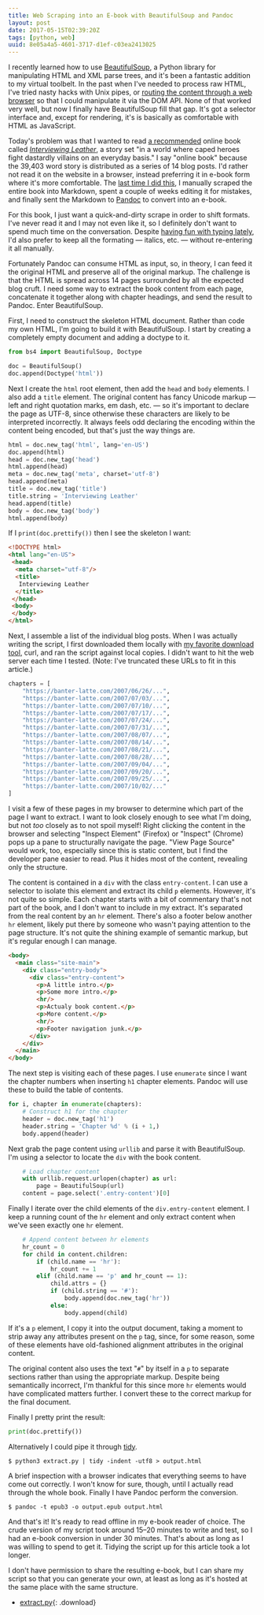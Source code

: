```yaml
---
title: Web Scraping into an E-book with BeautifulSoup and Pandoc
layout: post
date: 2017-05-15T02:39:20Z
tags: [python, web]
uuid: 8e05a4a5-4601-3717-d1ef-c03ea2413025
---
```


I recently learned how to use [BeautifulSoup][bs4], a Python library for
manipulating HTML and XML parse trees, and it's been a fantastic
addition to my virtual toolbelt. In the past when I've needed to process
raw HTML, I've tried nasty hacks with Unix pipes, or [routing the
content through a web browser][skewer] so that I could manipulate it via
the DOM API. None of that worked very well, but now I finally have
BeautifulSoup fill that gap. It's got a selector interface and, except
for rendering, it's is basically as comfortable with HTML as JavaScript.

Today's problem was that I wanted to read [a recommended][df] online
book called [*Interviewing Leather*][il], a story set "in a world where
caped heroes fight dastardly villains on an everyday basis." I say
"online book" because the 39,403 word story is distributed as a series
of 14 blog posts. I'd rather not read it on the website in a browser,
instead preferring it in e-book form where it's more comfortable. The
[last time I did this][ts], I manually scraped the entire book into
Markdown, spent a couple of weeks editing it for mistakes, and finally
sent the Markdown to [Pandoc][pd] to convert into an e-book.

For this book, I just want a quick-and-dirty scrape in order to shift
formats. I've never read it and I may not even like it, so I definitely
don't want to spend much time on the conversation. Despite [having fun
with typing lately][type], I'd also prefer to keep all the formating —
italics, etc. — without re-entering it all manually.

Fortunately Pandoc can consume HTML as input, so, in theory, I can feed
it the original HTML and preserve all of the original markup. The
challenge is that the HTML is spread across 14 pages surrounded by all
the expected blog cruft. I need some way to extract the book content
from each page, concatenate it together along with chapter headings, and
send the result to Pandoc. Enter BeautifulSoup.

First, I need to construct the skeleton HTML document. Rather than code
my own HTML, I'm going to build it with BeautifulSoup. I start by
creating a completely empty document and adding a doctype to it.

~~~py
from bs4 import BeautifulSoup, Doctype

doc = BeautifulSoup()
doc.append(Doctype('html'))
~~~

Next I create the `html` root element, then add the `head` and `body`
elements. I also add a `title` element. The original content has fancy
Unicode markup — left and right quotation marks, em dash, etc. — so it's
important to declare the page as UTF-8, since otherwise these characters
are likely to be interpreted incorrectly. It always feels odd declaring
the encoding within the content being encoded, but that's just the way
things are.

~~~py
html = doc.new_tag('html', lang='en-US')
doc.append(html)
head = doc.new_tag('head')
html.append(head)
meta = doc.new_tag('meta', charset='utf-8')
head.append(meta)
title = doc.new_tag('title')
title.string = 'Interviewing Leather'
head.append(title)
body = doc.new_tag('body')
html.append(body)
~~~

If I `print(doc.prettify())` then I see the skeleton I want:

~~~html
<!DOCTYPE html>
<html lang="en-US">
 <head>
  <meta charset="utf-8"/>
  <title>
   Interviewing Leather
  </title>
 </head>
 <body>
 </body>
</html>
~~~

Next, I assemble a list of the individual blog posts. When I was
actually writing the script, I first downloaded them locally with [my
favorite download tool][curl], curl, and ran the script against local
copies. I didn't want to hit the web server each time I tested. (Note:
I've truncated these URLs to fit in this article.)

~~~py
chapters = [
    "https://banter-latte.com/2007/06/26/...",
    "https://banter-latte.com/2007/07/03/...",
    "https://banter-latte.com/2007/07/10/...",
    "https://banter-latte.com/2007/07/17/...",
    "https://banter-latte.com/2007/07/24/...",
    "https://banter-latte.com/2007/07/31/...",
    "https://banter-latte.com/2007/08/07/...",
    "https://banter-latte.com/2007/08/14/...",
    "https://banter-latte.com/2007/08/21/...",
    "https://banter-latte.com/2007/08/28/...",
    "https://banter-latte.com/2007/09/04/...",
    "https://banter-latte.com/2007/09/20/...",
    "https://banter-latte.com/2007/09/25/...",
    "https://banter-latte.com/2007/10/02/..."
]
~~~

I visit a few of these pages in my browser to determine which part of
the page I want to extract. I want to look closely enough to see what
I'm doing, but not *too* closely as to not spoil myself! Right clicking
the content in the browser and selecting "Inspect Element" (Firefox) or
"Inspect" (Chrome) pops up a pane to structurally navigate the page.
"View Page Source" would work, too, especially since this is static
content, but I find the developer pane easier to read. Plus it hides
most of the content, revealing only the structure.

The content is contained in a `div` with the class `entry-content`. I
can use a selector to isolate this element and extract its child `p`
elements. However, it's not quite so simple. Each chapter starts with a
bit of commentary that's not part of the book, and I don't want to
include in my extract. It's separated from the real content by an `hr`
element. There's also a footer below another `hr` element, likely put
there by someone who wasn't paying attention to the page structure. It's
not quite the shining example of semantic markup, but it's regular
enough I can manage.

~~~html
<body>
  <main class="site-main">
    <div class="entry-body">
      <div class="entry-content">
        <p>A little intro.</p>
        <p>Some more intro.</p>
        <hr/>
        <p>Actualy book content.</p>
        <p>More content.</p>
        <hr/>
        <p>Footer navigation junk.</p>
      </div>
    </div>
  </main>
</body>
~~~

The next step is visiting each of these pages. I use `enumerate` since I
want the chapter numbers when inserting `h1` chapter elements. Pandoc
will use these to build the table of contents.

~~~py
for i, chapter in enumerate(chapters):
    # Construct h1 for the chapter
    header = doc.new_tag('h1')
    header.string = 'Chapter %d' % (i + 1,)
    body.append(header)
~~~

Next grab the page content using `urllib` and parse it with
BeautifulSoup. I'm using a selector to locate the `div` with the
book content.

~~~py
    # Load chapter content
    with urllib.request.urlopen(chapter) as url:
        page = BeautifulSoup(url)
    content = page.select('.entry-content')[0]
~~~

Finally I iterate over the child elements of the `div.entry-content`
element. I keep a running count of the `hr` element and only extract
content when we've seen exactly one `hr` element.

~~~py
    # Append content between hr elements
    hr_count = 0
    for child in content.children:
        if (child.name == 'hr'):
            hr_count += 1
        elif (child.name == 'p' and hr_count == 1):
            child.attrs = {}
            if (child.string == '#'):
                body.append(doc.new_tag('hr'))
            else:
                body.append(child)
~~~

If it's a `p` element, I copy it into the output document, taking a
moment to strip away any attributes present on the `p` tag, since, for
some reason, some of these elements have old-fashioned alignment
attributes in the original content.

The original content also uses the text "`#`" by itself in a `p` to
separate sections rather than using the appropriate markup. Despite
being semantically incorrect, I'm thankful for this since more `hr`
elements would have complicated matters further. I convert these to the
correct markup for the final document.

Finally I pretty print the result:

~~~py
print(doc.prettify())
~~~

Alternatively I could pipe it through [tidy][tidy].

    $ python3 extract.py | tidy -indent -utf8 > output.html

A brief inspection with a browser indicates that everything seems to
have come out correctly. I won't know for sure, though, until I actually
read through the whole book. Finally I have Pandoc perform the
conversion.

    $ pandoc -t epub3 -o output.epub output.html 

And that's it! It's ready to read offline in my e-book reader of
choice. The crude version of my script took around 15–20 minutes to
write and test, so I had an e-book conversion in under 30 minutes.
That's about as long as I was willing to spend to get it. Tidying the
script up for this article took a lot longer.

I don't have permission to share the resulting e-book, but I can share
my script so that you can generate your own, at least as long as it's
hosted at the same place with the same structure.

* [extract.py](/download/leather/extract.py){: .download}


[bs4]: https://www.crummy.com/software/BeautifulSoup/
[skewer]: /blog/2013/01/24/
[ts]: /blog/2015/09/03/
[df]: http://daviddfriedman.blogspot.com/2017/05/something-different-or-maybe-not.html
[il]: https://banter-latte.com/portfolio/interviewing-leather/
[pd]: http://pandoc.org/
[curl]: /blog/2016/06/16/
[tidy]: http://tidy.sourceforge.net/
[type]: /blog/2017/04/01/
